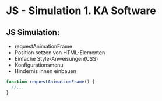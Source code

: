 # JS - Simulation 1. KA Software

## JS Simulation:

- requestAnimationFrame
- Position setzen von HTML-Elementen
- Einfache Style-Anweisungen(CSS)
- Konfigurationsmenu
- Hindernis innen einbauen

```js
function requestAnimationFrame() {
  //...
}
```
